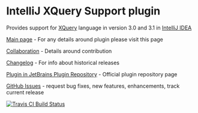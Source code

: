 # IntelliJ XQuery Support plugin
Provides support for [XQuery](http://www.w3schools.com/xquery/) language in version 3.0 and 3.1 in [IntelliJ IDEA](http://www.jetbrains.com/idea/)

[Main page](http://overstory.github.io/marklogic-intellij-plugin/) - For any details around plugin please visit this page

[Collaboration](http://overstory.github.io/marklogic-intellij-plugin/collaboration.html) - Details around contribution

[Changelog](http://overstory.github.io/marklogic-intellij-plugin/changelog.html) - For info about historical releases

[Plugin in JetBrains Plugin Repository](http://plugins.jetbrains.com/plugin/7262?pr=) - Official plugin repository page

[GitHub Issues](https://github.com/overstory/marklogic-intellij-plugin/issues) - request bug fixes, new features, enhancements, track current release

[![Travis CI Build Status](https://travis-ci.org/overstory/marklogic-intellij-plugin.svg?branch=master)](https://travis-ci.org/overstory/marklogic-intellij-plugin)
